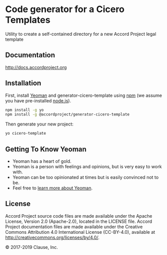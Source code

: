 # Code generator for a Cicero Templates

Utility to create a self-contained directory for a new Accord Project legal template

## Documentation

http://docs.accordproject.org

## Installation

First, install [Yeoman](http://yeoman.io) and generator-cicero-template using [npm](https://www.npmjs.com/) (we assume you have pre-installed [node.js](https://nodejs.org/)).

```bash
npm install -g yo
npm install -g @accordproject/generator-cicero-template
```

Then generate your new project:

```bash
yo cicero-template
```

## Getting To Know Yeoman

 * Yeoman has a heart of gold.
 * Yeoman is a person with feelings and opinions, but is very easy to work with.
 * Yeoman can be too opinionated at times but is easily convinced not to be.
 * Feel free to [learn more about Yeoman](http://yeoman.io/).

## License <a name="license"></a>
Accord Project source code files are made available under the Apache License, Version 2.0 (Apache-2.0), located in the LICENSE file. Accord Project documentation files are made available under the Creative Commons Attribution 4.0 International License (CC-BY-4.0), available at http://creativecommons.org/licenses/by/4.0/.

© 2017-2019 Clause, Inc.

